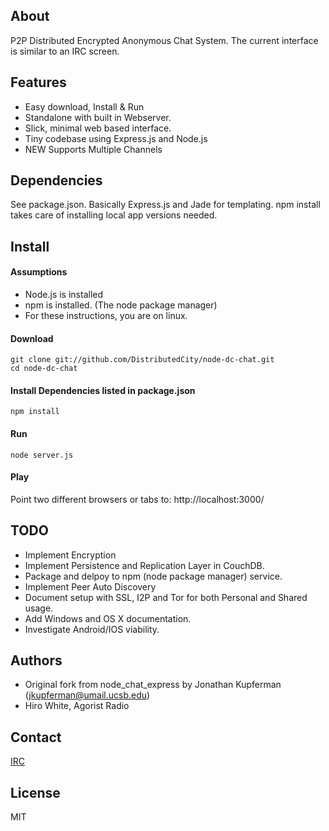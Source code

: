 ## About
P2P Distributed Encrypted Anonymous Chat System. The current interface is similar to an IRC screen.

## Features
* Easy download, Install & Run
* Standalone with built in Webserver.
* Slick, minimal web based interface.
* Tiny codebase using Express.js and Node.js
* NEW Supports Multiple Channels

## Dependencies
See package.json. Basically Express.js and Jade for templating. npm install takes care of installing local app versions needed.

## Install

#### Assumptions
* Node.js is installed
* npm is installed. (The node package manager)
* For these instructions, you are on linux.

#### Download
```
git clone git://github.com/DistributedCity/node-dc-chat.git
cd node-dc-chat
```

#### Install Dependencies listed in package.json
```
npm install
```

#### Run
```
node server.js
```

#### Play
Point two different browsers or tabs to:
http://localhost:3000/

## TODO
* Implement Encryption
* Implement Persistence and Replication Layer in CouchDB.
* Package and delpoy to npm (node package manager) service.
* Implement Peer Auto Discovery
* Document setup with SSL, I2P and Tor for both Personal and Shared usage.
* Add Windows and OS X documentation.
* Investigate Android/IOS viability.


## Authors
* Original fork from node_chat_express by Jonathan Kupferman (jkupferman@umail.ucsb.edu)
* Hiro White, Agorist Radio

## Contact
[IRC](http://distributedcity.github.com/#contact)

## License
MIT
